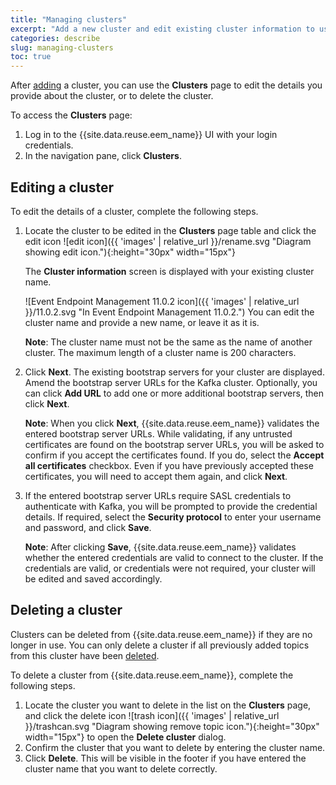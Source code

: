 ```yaml
---
title: "Managing clusters"
excerpt: "Add a new cluster and edit existing cluster information to use for retrieving topic details."
categories: describe
slug: managing-clusters
toc: true
---
```


After [adding](../adding-topics) a cluster, you can use the **Clusters** page to edit the details you provide about the cluster, or to delete the cluster.

To access the **Clusters** page:

1. Log in to the {{site.data.reuse.eem_name}} UI with your login credentials.
2. In the navigation pane, click **Clusters**.

## Editing a cluster

To edit the details of a cluster, complete the following steps.

1. Locate the cluster to be edited in the **Clusters** page table and click the edit icon ![edit icon]({{ 'images' | relative_url }}/rename.svg "Diagram showing edit icon."){:height="30px" width="15px"}

   The **Cluster information** screen is displayed with your existing cluster name. 

   ![Event Endpoint Management 11.0.2 icon]({{ 'images' | relative_url }}/11.0.2.svg "In Event Endpoint Management 11.0.2.") You can edit the cluster name and provide a new name, or leave it as it is.

   **Note**: The cluster name must not be the same as the name of another cluster. The maximum length of a cluster name is 200 characters.

2. Click **Next**. The existing bootstrap servers for your cluster are displayed. Amend the bootstrap server URLs for the Kafka cluster. Optionally, you can click **Add URL** to add one or more additional bootstrap servers, then click **Next**.

    **Note**: When you click **Next**, {{site.data.reuse.eem_name}} validates the entered bootstrap server URLs. While validating, if any untrusted certificates are found on the bootstrap server URLs, you will be asked to confirm if you accept the certificates found. If you do, select the **Accept all certificates** checkbox. Even if you have previously accepted these certificates, you will need to accept them again, and click **Next**.

3. If the entered bootstrap server URLs require SASL credentials to authenticate with Kafka, you will be prompted to provide the credential details. If required, select the **Security protocol** to enter your username and password, and click **Save**.

    **Note**: After clicking **Save**, {{site.data.reuse.eem_name}} validates whether the entered credentials are valid to connect to the cluster. If the credentials are valid, or credentials were not required, your cluster will be edited and saved accordingly.

## Deleting a cluster

Clusters can be deleted from {{site.data.reuse.eem_name}} if they are no longer in use. You can only delete a cluster if all previously added topics from this cluster have been [deleted](../managing-topics/#deleting-a-topic).

To delete a cluster from {{site.data.reuse.eem_name}}, complete the following steps. 

1. Locate the cluster you want to delete in the list on the **Clusters** page, and click the delete icon ![trash icon]({{ 'images' | relative_url }}/trashcan.svg "Diagram showing remove topic icon."){:height="30px" width="15px"} to open the **Delete cluster** dialog. 
2. Confirm the cluster that you want to delete by entering the cluster name.
3. Click **Delete**. This will be visible in the footer if you have entered the cluster name that you want to delete correctly.
